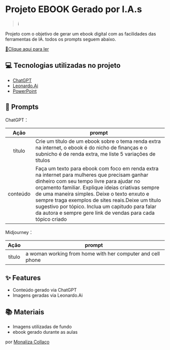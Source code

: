 # Projeto EBOOK Gerado por I.A.s


 > ℹ️

Projeto com o objetivo de gerar um ebook digital com as facilidades das ferramentas de IA. todos os prompts
seguem abaixo.

<a href="https://github.com/felipeAguiarCode/prompts-recipe-to-create-a-ebook/blob/main/output/ebook%20-%20css%20jedi%20output.pdf" title="View PDF now"> 📕Clique aqui para ler</a>

## 💻 Tecnologias utilizadas no projeto

- [ChatGPT](https://chat.openai.com/) 
- [Leonardo.Ai](https://app.leonardo.ai/)
- [PowerPoint](https://www.microsoft.com/en/microsoft-365/powerpoint)

## 🧠 Prompts


ChatGPT：

|   Ação   | prompt                                                                                                                                                                                                                                                                         |
| :------: | ------------------------------------------------------------------------------------------------------------------------------------------------------------------------------------------------------------------------------------------------------------------------------ |
|  título  | Crie um título de um ebook sobre o tema renda extra na internet, o ebook é do nicho de finanças e o subnicho é de renda extra, me liste 5 variações de títulos                                                        |
| conteúdo | Faça um texto para ebook com foco em renda extra na internet para mulheres que precisam ganhar dinheiro com seu tempo livre para ajudar no orçamento familiar. Explique ideias criativas sempre de uma maneira simples. Deixe o texto enxuto e sempre traga exemplos de sites reais.Deixe um título sugestivo por tópico. Inclua um capitudo para falar da autora e sempre gere link de vendas para cada tópico criado |


Midjourney：

|  Ação  | prompt                                                                                 |
| :----: | -------------------------------------------------------------------------------------- |
| título | a woman working from home with her computer and cell phone |

## ✨ Features

- Conteúdo gerado via ChatGPT
- Imagens geradas via Leonardo.Ai

## 📚 Materiais

- Imagens utilizadas de fundo
- ebook gerado durante as aulas 

por [Monaliza Collaço](https://github.com/)
